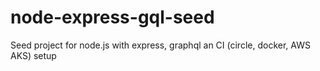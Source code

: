 # node-express-gql-seed
Seed project for node.js with express, graphql an CI (circle, docker, AWS AKS) setup
